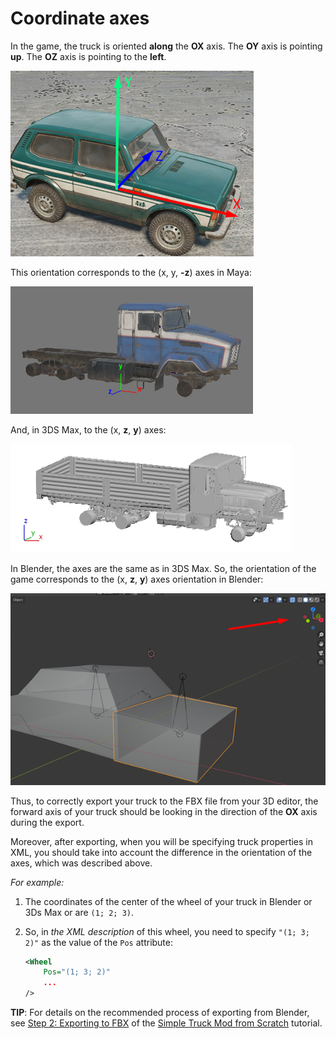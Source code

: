 # Coordinate axes

In the game, the truck is oriented **along** the **OX** axis. The **OY** axis is pointing **up**. The **OZ** axis is pointing to the **left**.

![coordinate axes](./media/coordinate_axes.png)

This orientation corresponds to the (x, y, **-z**) axes in Maya:

![axes in Maya](./media/axes_in_maya.png)

And, in 3DS Max, to the (x, **z**, **y**) axes:

![axes in 3DS Max](./media/axes_in_3ds_max.png)

In Blender, the axes are the same as in 3DS Max. So, the orientation of the game corresponds to the (x, **z**, **y**) axes orientation in Blender:

![axes in Blender](./media/axes_in_blender.png)

Thus, to correctly export your truck to the FBX file from your 3D editor, the forward axis of your truck should be looking in the direction of the **OX** axis during the export.

Moreover, after exporting, when you will be specifying truck properties in XML, you should take into account the difference in the orientation of the axes, which was described above.

*For example:*

1.  The coordinates of the center of the wheel of your truck in Blender or 3Ds Max or  are `(1; 2; 3)`.

2.  So, in *the XML description* of this wheel, you need to specify `"(1; 3; 2)"` as the value of the `Pos` attribute:

    ```xml
    <Wheel
        Pos="(1; 3; 2)"
        ...
    />
    ```

**TIP**: For details on the recommended process of exporting from Blender, see [Step 2: Exporting to FBX](./../../getting_started/simple_truck_mod_from_scratch/step_2_exporting_to_fbx.md) of the [Simple Truck Mod from Scratch](./../../getting_started/simple_truck_mod_from_scratch/overview.md) tutorial.




